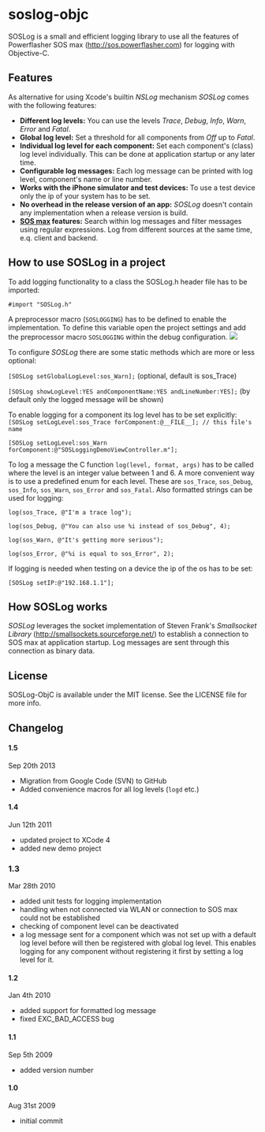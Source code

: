 soslog-objc
===========

SOSLog is a small and efficient logging library to use all the features of Powerflasher SOS max (http://sos.powerflasher.com) for logging with Objective-C.

## Features

As alternative for using Xcode's builtin _NSLog_ mechanism _SOSLog_ comes with the following features:
  * **Different log levels:**
  You can use the levels _Trace_, _Debug_, _Info_, _Warn_, _Error_ and _Fatal_.
  * **Global log level:**
  Set a threshold for all components from _Off_ up to _Fatal_.
  * **Individual log level for each component:**
  Set each component's (class) log level individually. This can be done at application startup or any later time.
  * **Configurable log messages:**
  Each log message can be printed with log level, component's name or line number.
  * **Works with the iPhone simulator and test devices:**
  To use a test device only the ip of your system has to be set.
  * **No overhead in the release version of an app:**
  _SOSLog_ doesn't contain any implementation when a release version is build.
  * **<a href="http://sos.powerflasher.com">SOS max</a> features:**
  Search within log messages and filter messages using regular expressions. Log from different sources at the same time, e.q. client and backend.

## How to use SOSLog in a project

To add logging functionality to a class the SOSLog.h header file has to be imported:

  `#import "SOSLog.h"`

A preprocessor macro (`SOSLOGGING`) has to be defined to enable the implementation. To define this variable open the project settings and add the preprocessor macro `SOSLOGGING` within the debug configuration.
<img src="https://raw.github.com/testzugang/soslog-objc/master/assets/SOSLog%20preprocessor%20setting%20XCode%204.png"/>

To configure _SOSLog_ there are some static methods which are more or less optional:

  `[SOSLog setGlobalLogLevel:sos_Warn];` (optional, default is sos_Trace)

  `[SOSLog showLogLevel:YES andComponentName:YES andLineNumber:YES];` (by default only the logged message will be shown)

To enable logging for a component its log level has to be set explicitly:
  `[SOSLog setLogLevel:sos_Trace forComponent:@__FILE__]; // this file's name`

  `[SOSLog setLogLevel:sos_Warn forComponent:@"SOSLoggingDemoViewController.m"];`

To log a message the C function `log(level, format, args)` has to be called where the level is an integer value between 1 and 6. A more convenient way is to use a predefined enum for each level. These are `sos_Trace`, `sos_Debug`, `sos_Info`, `sos_Warn`, `sos_Error` and `sos_Fatal`. Also formatted strings can be used for logging:

  `log(sos_Trace, @"I'm a trace log");`

  `log(sos_Debug, @"You can also use %i instead of sos_Debug", 4);`

  `log(sos_Warn, @"It's getting more serious");`

  `log(sos_Error, @"%i is equal to sos_Error", 2);`

If logging is needed when testing on a device the ip of the os has to be set:

  `[SOSLog setIP:@"192.168.1.1"];`

## How SOSLog works

_SOSLog_ leverages the socket implementation of Steven Frank's _Smallsocket Library_ (http://smallsockets.sourceforge.net/) to establish a connection to SOS max at application startup. Log messages are sent through this connection as binary data.


## License

SOSLog-ObjC is available under the MIT license. See the LICENSE file for more info.

## Changelog

#### 1.5
Sep 20th 2013
* Migration from Google Code (SVN) to GitHub
* Added convenience macros for all log levels (`logd` etc.)

#### 1.4
Jun 12th 2011
 * updated project to XCode 4
 * added new demo project

### 1.3
Mar 28th 2010
 * added unit tests for logging implementation
 * handling when not connected via WLAN or connection to SOS max could not be established
 * checking of component level can be deactivated
 * a log message sent for a component which was not set up with a default log level before will then be registered with global log level. This enables logging for any component without registering it first by setting a log level for it.

#### 1.2
Jan 4th 2010
 * added support for formatted log message
 * fixed EXC_BAD_ACCESS bug

#### 1.1
Sep 5th 2009
 * added version number

#### 1.0
Aug 31st 2009
 * initial commit
